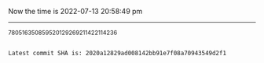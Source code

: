 Now the time is 2022-07-13 20:58:49 pm

---

<small>780516350859520129269211422114236</small>

```txt

Latest commit SHA is: 2020a12829ad008142bb91e7f08a70943549d2f1
```
